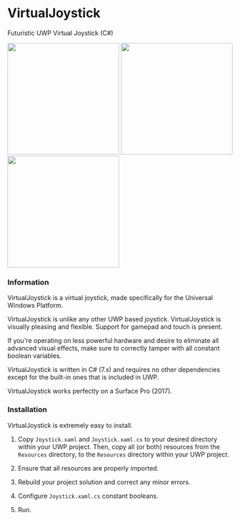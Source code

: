 # VirtualJoystick

Futuristic UWP Virtual Joystick (C#)

<div style="display: inline-block">
  <img src="https://i.imgur.com/Fdm91qe.png" width="250" />
  <img src="https://i.imgur.com/NEzdGQ8.png" width="250" />
  <img src="https://i.imgur.com/I7itc0T.png" width="250" />
</div>

### Information
VirtualJoystick is a virtual joystick, made 
specifically for the Universal Windows Platform.

VirtualJoystick is unlike any other UWP based joystick. VirtualJoystick
is visually pleasing and flexible. Support for gamepad and touch is present.

If you're operating on less powerful hardware and desire to eliminate
all advanced visual effects, make sure to correctly tamper with all
constant boolean variables.

VirtualJoystick is written in C# (7.x) and requires no other dependencies
except for the built-in ones that is included in UWP.

VirtualJoystick works perfectly on a Surface Pro (2017).

### Installation
VirtualJoystick is extremely easy to install.

1. Copy ```Joystick.xaml``` and ```Joystick.xaml.cs``` 
to your desired directory within your UWP project. 
Then, copy all (or both) resources from the ```Resources``` 
directory, to the ```Resources``` directory within your UWP project.

2. Ensure that all resources are properly imported.

3. Rebuild your project solution and correct any minor errors.

4. Configure ```Joystick.xaml.cs``` constant booleans.

5. Run.
